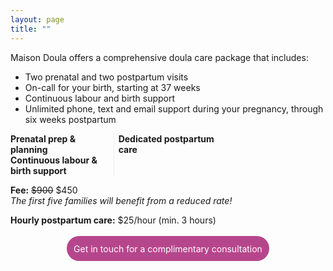 ```yaml
---
layout: page
title: ""
---
```


Maison Doula offers a comprehensive doula care package that includes:
- Two prenatal and two postpartum visits
- On-call for your birth, starting at 37 weeks
- Continuous labour and birth support
- Unlimited phone, text and email support during your pregnancy, through six weeks postpartum 
 
 
<div style="-webkit-column-count: 3; -moz-column-count: 3; column-count: 3; -webkit-column-rule: 1px dotted #e0e0e0; -moz-column-rule: 1px dotted #e0e0e0; column-rule: 1px dotted #e0e0e0;">
    <div style="display: inline-block;">
     <b>Prenatal prep & planning</b><br>
    </div>
    <div style="display: inline-block;">
          <b>Continuous labour & birth support</b><br>
    </div>
    <div style="display: inline-block;">
          <b>Dedicated postpartum care</b><br>
    </div>
</div>

**Fee:** ~~$900~~ $450  
*The first five families will benefit from a reduced rate!*

**Hourly postpartum care:** $25/hour (min. 3 hours)

<div class="container">
<a href="https://kinshipdoula.ca/contact/)" class="button">Get in touch for a complimentary consultation</a>
</div>

<style>  
a.button {
    -webkit-appearance: button;
    -moz-appearance: button;
    appearance: button;
    outline: none;
    color: white;
    background-color: #B6468C;
    border-radius: 20px;
    padding: 0.75em;
    margin: 0.25em 0 0 0;
    border: 1px solid transparent;
    height: auto;
    text-decoration: none;
    display: inline-block;
}
.container {
  text-align: center;
}
</style>
